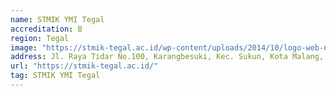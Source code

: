 ```yaml
---
name: STMIK YMI Tegal
accreditation: B
region: Tegal
image: "https://stmik-tegal.ac.id/wp-content/uploads/2014/10/logo-web-new.png"
address: Jl. Raya Tidar No.100, Karangbesuki, Kec. Sukun, Kota Malang, Jawa Timur 65146
url: "https://stmik-tegal.ac.id/"
tag: STMIK YMI Tegal
---
```


